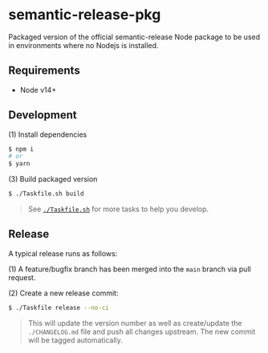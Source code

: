 # semantic-release-pkg

Packaged version of the official semantic-release Node package to be used
in environments where no Nodejs is installed.

## Requirements

  - Node v14+

## Development

(1) Install dependencies

```bash
$ npm i
# or
$ yarn
```

(3) Build packaged version

```bash
$ ./Taskfile.sh build
```

> See [`./Taskfile.sh`](./Taskfile.sh) for more tasks to help you develop.

## Release

A typical release runs as follows:

(1) A feature/bugfix branch has been merged into the `main` branch via
    pull request.

(2) Create a new release commit:

```bash
$ ./Taskfile release --no-ci
```

> This will update the version number as well as create/update the 
> `./CHANGELOG.md` file and push all changes upstream. The new commit will
> be tagged automatically.
